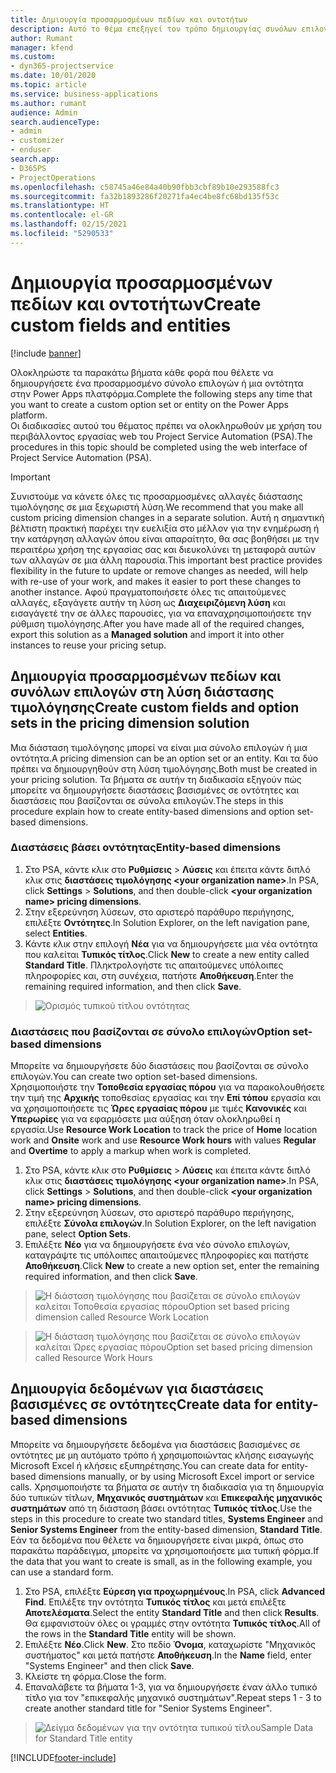 ```yaml
---
title: Δημιουργία προσαρμοσμένων πεδίων και οντοτήτων
description: Αυτό το θέμα επεξηγεί τον τρόπο δημιουργίας συνόλων επιλογών και οντοτήτων στη δική σας λύση στην πλατφόρμα Power Apps.
author: Rumant
manager: kfend
ms.custom:
- dyn365-projectservice
ms.date: 10/01/2020
ms.topic: article
ms.service: business-applications
ms.author: rumant
audience: Admin
search.audienceType:
- admin
- customizer
- enduser
search.app:
- D365PS
- ProjectOperations
ms.openlocfilehash: c58745a46e84a40b90fbb3cbf89b10e293588fc3
ms.sourcegitcommit: fa32b1893286f20271fa4ec4be8fc68bd135f53c
ms.translationtype: HT
ms.contentlocale: el-GR
ms.lasthandoff: 02/15/2021
ms.locfileid: "5290533"
---
```

# <a name="create-custom-fields-and-entities"></a><span data-ttu-id="1ad57-103">Δημιουργία προσαρμοσμένων πεδίων και οντοτήτων</span><span class="sxs-lookup"><span data-stu-id="1ad57-103">Create custom fields and entities</span></span> 

[!include [banner](../includes/psa-now-project-operations.md)]

<span data-ttu-id="1ad57-104">Ολοκληρώστε τα παρακάτω βήματα κάθε φορά που θέλετε να δημιουργήσετε ένα προσαρμοσμένο σύνολο επιλογών ή μια οντότητα στην Power Apps πλατφόρμα.</span><span class="sxs-lookup"><span data-stu-id="1ad57-104">Complete the following steps any time that you want to create a custom option set or entity on the Power Apps platform.</span></span>  
<span data-ttu-id="1ad57-105">Οι διαδικασίες αυτού του θέματος πρέπει να ολοκληρωθούν με χρήση του περιβάλλοντος εργασίας web του Project Service Automation (PSA).</span><span class="sxs-lookup"><span data-stu-id="1ad57-105">The procedures in this topic should be completed using the web interface of Project Service Automation (PSA).</span></span>

> [!IMPORTANT]
> <span data-ttu-id="1ad57-106">Συνιστούμε να κάνετε όλες τις προσαρμοσμένες αλλαγές διάστασης τιμολόγησης σε μια ξεχωριστή λύση.</span><span class="sxs-lookup"><span data-stu-id="1ad57-106">We recommend that you make all custom pricing dimension changes in a separate solution.</span></span> <span data-ttu-id="1ad57-107">Αυτή η σημαντική βέλτιστη πρακτική παρέχει την ευελιξία στο μέλλον για την ενημέρωση ή την κατάργηση αλλαγών όπου είναι απαραίτητο, θα σας βοηθήσει με την περαιτέρω χρήση της εργασίας σας και διευκολύνει τη μεταφορά αυτών των αλλαγών σε μια άλλη παρουσία.</span><span class="sxs-lookup"><span data-stu-id="1ad57-107">This important best practice provides flexibility in the future to update or remove changes as needed, will help with re-use of your work, and makes it easier to port these changes to another instance.</span></span> <span data-ttu-id="1ad57-108">Αφού πραγματοποιήσετε όλες τις απαιτούμενες αλλαγές, εξαγάγετε αυτήν τη λύση ως **Διαχειριζόμενη λύση** και εισαγάγετέ την σε άλλες παρουσίες, για να επαναχρησιμοποιήσετε την ρύθμιση τιμολόγησης.</span><span class="sxs-lookup"><span data-stu-id="1ad57-108">After you have made all of the required changes, export this solution as a **Managed solution** and import it into other instances to reuse your pricing setup.</span></span>

  
## <a name="create-custom-fields-and-option-sets-in-the-pricing-dimension-solution"></a><span data-ttu-id="1ad57-109">Δημιουργία προσαρμοσμένων πεδίων και συνόλων επιλογών στη λύση διάστασης τιμολόγησης</span><span class="sxs-lookup"><span data-stu-id="1ad57-109">Create custom fields and option sets in the pricing dimension solution</span></span>

<span data-ttu-id="1ad57-110">Μια διάσταση τιμολόγησης μπορεί να είναι μια σύνολο επιλογών ή μια οντότητα.</span><span class="sxs-lookup"><span data-stu-id="1ad57-110">A pricing dimension can be an option set or an entity.</span></span> <span data-ttu-id="1ad57-111">Και τα δύο πρέπει να δημιουργηθούν στη λύση τιμολόγησης.</span><span class="sxs-lookup"><span data-stu-id="1ad57-111">Both must be created in your pricing solution.</span></span> <span data-ttu-id="1ad57-112">Τα βήματα σε αυτήν τη διαδικασία εξηγούν πώς μπορείτε να δημιουργήσετε διαστάσεις βασισμένες σε οντότητες και διαστάσεις που βασίζονται σε σύνολα επιλογών.</span><span class="sxs-lookup"><span data-stu-id="1ad57-112">The steps in this procedure explain how to create entity-based dimensions and option set-based dimensions.</span></span>

### <a name="entity-based-dimensions"></a><span data-ttu-id="1ad57-113">Διαστάσεις βάσει οντότητας</span><span class="sxs-lookup"><span data-stu-id="1ad57-113">Entity-based dimensions</span></span>

1. <span data-ttu-id="1ad57-114">Στο PSA, κάντε κλικ στο **Ρυθμίσεις** > **Λύσεις** και έπειτα κάντε διπλό κλικ στις **διαστάσεις τιμολόγησης \<your organization name>**.</span><span class="sxs-lookup"><span data-stu-id="1ad57-114">In PSA, click **Settings** > **Solutions**, and then double-click **\<your organization name> pricing dimensions**.</span></span>
2. <span data-ttu-id="1ad57-115">Στην εξερεύνηση λύσεων, στο αριστερό παράθυρο περιήγησης, επιλέξτε **Οντότητες**.</span><span class="sxs-lookup"><span data-stu-id="1ad57-115">In Solution Explorer, on the left navigation pane, select **Entities**.</span></span>
3. <span data-ttu-id="1ad57-116">Κάντε κλικ στην επιλογή **Νέα** για να δημιουργήσετε μια νέα οντότητα που καλείται **Τυπικός τίτλος**.</span><span class="sxs-lookup"><span data-stu-id="1ad57-116">Click **New** to create a new entity called **Standard Title**.</span></span> <span data-ttu-id="1ad57-117">Πληκτρολογήστε τις απαιτούμενες υπόλοιπες πληροφορίες και, στη συνέχεια, πατήστε **Αποθήκευση**.</span><span class="sxs-lookup"><span data-stu-id="1ad57-117">Enter the remaining required information, and then click **Save**.</span></span>

> ![Ορισμός τυπικού τίτλου οντότητας](media/Standard-Title-entity-definition.png)


### <a name="option-set-based-dimensions"></a><span data-ttu-id="1ad57-119">Διαστάσεις που βασίζονται σε σύνολο επιλογών</span><span class="sxs-lookup"><span data-stu-id="1ad57-119">Option set-based dimensions</span></span> 
<span data-ttu-id="1ad57-120">Μπορείτε να δημιουργήσετε δύο διαστάσεις που βασίζονται σε σύνολο επιλογών.</span><span class="sxs-lookup"><span data-stu-id="1ad57-120">You can create two option set-based dimensions.</span></span> <span data-ttu-id="1ad57-121">Χρησιμοποιήστε την **Τοποθεσία εργασίας πόρου** για να παρακολουθήσετε την τιμή της **Αρχικής** τοποθεσίας εργασίας και την **Επί τόπου** εργασία και να χρησιμοποιήσετε τις **Ώρες εργασίας πόρου** με τιμές **Κανονικές** και **Υπερωρίες** για να εφαρμόσετε μια αύξηση όταν ολοκληρωθεί η εργασία.</span><span class="sxs-lookup"><span data-stu-id="1ad57-121">Use **Resource Work Location** to track the price of **Home** location work and **Onsite** work and use **Resource Work hours** with values **Regular** and **Overtime** to apply a markup when work is completed.</span></span>


1. <span data-ttu-id="1ad57-122">Στο PSA, κάντε κλικ στο **Ρυθμίσεις** > **Λύσεις** και έπειτα κάντε διπλό κλικ στις **διαστάσεις τιμολόγησης \<your organization name>**.</span><span class="sxs-lookup"><span data-stu-id="1ad57-122">In PSA, click **Settings** > **Solutions**, and then double-click  **\<your organization name> pricing dimensions**.</span></span> 
2. <span data-ttu-id="1ad57-123">Στην εξερεύνηση λύσεων, στο αριστερό παράθυρο περιήγησης, επιλέξτε **Σύνολα επιλογών**.</span><span class="sxs-lookup"><span data-stu-id="1ad57-123">In Solution Explorer, on the left navigation pane, select  **Option Sets**.</span></span> 
3. <span data-ttu-id="1ad57-124">Επιλέξτε **Νέο** για να δημιουργήσετε ένα νέο σύνολο επιλογών, καταγράψτε τις υπόλοιπες απαιτούμενες πληροφορίες και πατήστε **Αποθήκευση**.</span><span class="sxs-lookup"><span data-stu-id="1ad57-124">Click **New** to create a new option set, enter the remaining required information, and then click **Save**.</span></span>

> ![<span data-ttu-id="1ad57-125">Η διάσταση τιμολόγησης που βασίζεται σε σύνολο επιλογών καλείται Τοποθεσία εργασίας πόρου</span><span class="sxs-lookup"><span data-stu-id="1ad57-125">Option set based pricing dimension called Resource Work Location</span></span> ](media/Option-set-PD-called-Resource-Work-Location.png)

> ![<span data-ttu-id="1ad57-126">Η διάσταση τιμολόγησης που βασίζεται σε σύνολο επιλογών καλείται Ώρες εργασίας πόρου</span><span class="sxs-lookup"><span data-stu-id="1ad57-126">Option set based pricing dimension called Resource Work Hours</span></span> ](media/Option-set-PD-called-Resource-Work-Hours.PNG)


## <a name="create-data-for-entity-based-dimensions"></a><span data-ttu-id="1ad57-127">Δημιουργία δεδομένων για διαστάσεις βασισμένες σε οντότητες</span><span class="sxs-lookup"><span data-stu-id="1ad57-127">Create data for entity-based dimensions</span></span>

<span data-ttu-id="1ad57-128">Μπορείτε να δημιουργήσετε δεδομένα για διαστάσεις βασισμένες σε οντότητες με μη αυτόματο τρόπο ή χρησιμοποιώντας κλήσης εισαγωγής Microsoft Excel ή κλήσεις εξυπηρέτησης.</span><span class="sxs-lookup"><span data-stu-id="1ad57-128">You can create data for entity-based dimensions manually, or by using Microsoft Excel import or service calls.</span></span> <span data-ttu-id="1ad57-129">Χρησιμοποιήστε τα βήματα σε αυτήν τη διαδικασία για τη δημιουργία δύο τυπικών τίτλων, **Μηχανικός συστημάτων** και **Επικεφαλής μηχανικός συστημάτων** από τη διάσταση βάσει οντότητας **Τυπικός τίτλος**.</span><span class="sxs-lookup"><span data-stu-id="1ad57-129">Use the steps in this procedure to create two standard titles, **Systems Engineer** and **Senior Systems Engineer** from the entity-based dimension, **Standard Title**.</span></span> <span data-ttu-id="1ad57-130">Εάν τα δεδομένα που θέλετε να δημιουργήσετε είναι μικρά, όπως στο παρακάτω παράδειγμα, μπορείτε να χρησιμοποιήσετε μια τυπική φόρμα.</span><span class="sxs-lookup"><span data-stu-id="1ad57-130">If the data that you want to create is small, as in the following example, you can use a standard form.</span></span>

1. <span data-ttu-id="1ad57-131">Στο PSA, επιλέξτε **Εύρεση για προχωρημένους**.</span><span class="sxs-lookup"><span data-stu-id="1ad57-131">In PSA, click **Advanced Find**.</span></span> <span data-ttu-id="1ad57-132">Επιλέξτε την οντότητα **Τυπικός τίτλος** και μετά επιλέξτε **Αποτελέσματα**.</span><span class="sxs-lookup"><span data-stu-id="1ad57-132">Select the entity **Standard Title** and then click **Results**.</span></span> <span data-ttu-id="1ad57-133">Θα εμφανιστούν όλες οι γραμμές στην οντότητα **Τυπικός τίτλος**.</span><span class="sxs-lookup"><span data-stu-id="1ad57-133">All of the rows in the **Standard Title** entity will be shown.</span></span>
2. <span data-ttu-id="1ad57-134">Επιλέξτε **Νέο**.</span><span class="sxs-lookup"><span data-stu-id="1ad57-134">Click **New**.</span></span> <span data-ttu-id="1ad57-135">Στο πεδίο **Όνομα**, καταχωρίστε "Μηχανικός συστήματος" και μετά πατήστε **Αποθήκευση**.</span><span class="sxs-lookup"><span data-stu-id="1ad57-135">In the **Name** field, enter "Systems Engineer" and then click **Save**.</span></span>
3. <span data-ttu-id="1ad57-136">Κλείστε τη φόρμα.</span><span class="sxs-lookup"><span data-stu-id="1ad57-136">Close the form.</span></span> 
4. <span data-ttu-id="1ad57-137">Επαναλάβετε τα βήματα 1-3, για να δημιουργήσετε έναν άλλο τυπικό τίτλο για τον "επικεφαλής μηχανικό συστημάτων".</span><span class="sxs-lookup"><span data-stu-id="1ad57-137">Repeat steps 1 - 3 to create another standard title for "Senior Systems Engineer".</span></span>

> ![<span data-ttu-id="1ad57-138">Δείγμα δεδομένων για την οντότητα τυπικού τίτλου</span><span class="sxs-lookup"><span data-stu-id="1ad57-138">Sample Data for Standard Title entity</span></span> ](media/ST-data.png)




[!INCLUDE[footer-include](../includes/footer-banner.md)]